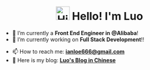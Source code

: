 
<h1 align="center">
<img src='https://qpluspicture.oss-cn-beijing.aliyuncs.com/6LjjQA/Hi.gif' alt='Hi' width="36"/> Hello! I'm Luo  </h1>



<!-- - 🔭 I’m currently an **Engineering Master Student @ UIUC**! -->
- 🔭 I’m currently a **Front End Engineer in @Alibaba**!
- 🌱 I’m currently working on **Full Stack Development**!!
<!-- - ⚡ I’m currently seeking for full-time general SWE and Front End positions starting at Dec.2020!!!-->
- 📫 How to reach me: **ianloe666@gmail.com**
- 📙 Here is my blog: **[Luo's Blog in Chinese](https://law-chain-hot.github.io)**


<!--START_SECTION:waka-->
<!--END_SECTION:waka-->
